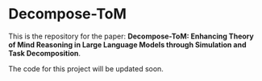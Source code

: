 # Decompose-ToM

This is the repository for the paper: **Decompose-ToM: Enhancing Theory of Mind Reasoning in Large Language Models through Simulation and Task Decomposition**.  

The code for this project will be updated soon.
